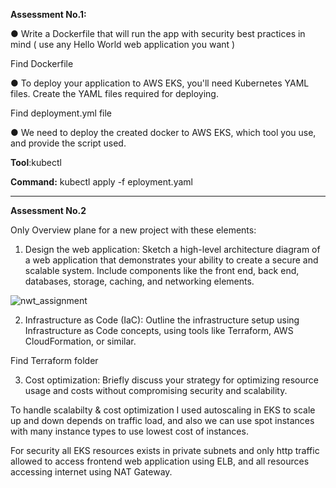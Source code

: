 **Assessment No.1:** 


● Write a Dockerfile that will run the app with security best practices in mind ( use any Hello World web application you want )

Find Dockerfile

● To deploy your application to AWS EKS, you'll need Kubernetes YAML
files. Create the YAML files required for deploying.

Find deployment.yml file

● We need to deploy the created docker to AWS EKS, which tool you use,
and provide the script used.

**Tool**:kubectl  

**Command:** kubectl apply -f eployment.yaml

----------------------------------------------------------------------------------------------------------------------------------------------
**Assessment No.2**


Only Overview plane for a new project with these elements:


1. Design the web application: Sketch a high-level architecture diagram of a
web application that demonstrates your ability to create a secure and
scalable system. Include components like the front end, back end, databases,
storage, caching, and networking elements.


![nwt_assignment](https://github.com/evramawad/nxt-assignment/assets/49963669/fc79a44f-b053-49dc-95d0-bea0888efcd0)


2. Infrastructure as Code (IaC): Outline the infrastructure setup using Infrastructure as Code concepts, using tools like Terraform, AWS CloudFormation, or similar.

Find Terraform folder


3. Cost optimization: Briefly discuss your strategy for optimizing resource
usage and costs without compromising security and scalability.

To handle scalabilty & cost optimization I used autoscaling in EKS to scale up and down depends on traffic load, and also we can use spot instances with many instance types to use lowest cost of instances.

For security all EKS resources exists in private subnets and only http traffic allowed to access frontend web application using ELB, and all resources accessing internet using NAT Gateway.

